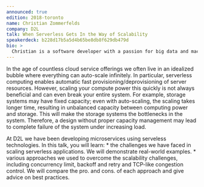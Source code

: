 ```yaml
---
announced: true
edition: 2018-toronto
name: Christian Zommerfelds
company: D2L
talk: When Serverless Gets In the Way of Scalability
speakerdeck: b228d17b5a5d4b65be8db8f629db479d
bio: >
  Christian is a software developer with a passion for big data and machine learning problems. At D2L, he and his team is building products using pure managed services such as AWS Lambda and DynamoDB. He has a passion for automating development and deployment pipelines using tools such as Terraform, which strengthens the DevOps model. Christian has a Master's Degree in Computer Science at EPFL in Switzerland.
---
```


In the age of countless cloud service offerings we often live in an idealized bubble where everything can auto-scale infinitely. In particular, serverless computing enables automatic fast provisioning/deprovisioning of server resources. However, scaling your compute power this quickly is not always beneficial and can even break your entire system. For example, storage systems may have fixed capacity; even with auto-scaling, the scaling takes longer time, resulting in unbalanced capacity between computing power and storage. This will make the storage systems the bottlenecks in the system. Therefore, a design without proper capacity management may lead to complete failure of the system under increasing load.

At D2L we have been developing microservices using serveless technologies. In this talk, you will learn: * the challenges we have faced in scaling serverless applications. We will demonstrate real-world examples. * various approaches we used to overcome the scalability challenges, including concurrency limit, backoff and retry and TCP-like congestion control. We will compare the pro. and cons. of each approach and give advice on best practices.
